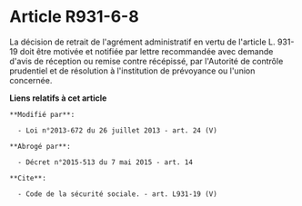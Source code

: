 # Article R931-6-8

La décision de retrait de l'agrément administratif en vertu de l'article L. 931-19 doit être motivée et notifiée par lettre
recommandée avec demande d'avis de réception ou remise contre récépissé, par l'Autorité de contrôle prudentiel et de
résolution à l'institution de prévoyance ou l'union concernée.

**Liens relatifs à cet article**

	**Modifié par**:

	  - Loi n°2013-672 du 26 juillet 2013 - art. 24 (V)

	**Abrogé par**:

	  - Décret n°2015-513 du 7 mai 2015 - art. 14

	**Cite**:

	  - Code de la sécurité sociale. - art. L931-19 (V)
